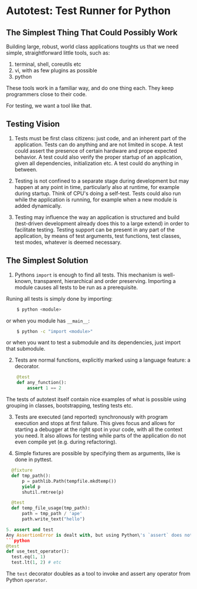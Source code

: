 Autotest: Test Runner for Python
================================

The Simplest Thing That Could Possibly Work
-------------------------------------------

Building large, robust, world class applications toughts us that we need simple, straightforward little tools, such as:

1. terminal, shell, coreutils etc
2. vi, with as few plugins as possible
3. python

These tools work in a familiar way, and do one thing each. They keep programmers close to their code.

For testing, we want a tool like that.


Testing Vision
--------------

1. Tests must be first class citizens: just code, and an inherent part of the application. Tests can do anything and are not limited in scope. A test could assert the presence of certain hardware and prope expected behavior. A test could also verify the proper startup of an application, given all dependencies, initialization etc. A test could do anything in between.

2. Testing is not confined to a separate stage during development but may happen at any point in time, particularly also at runtime, for example during startup. Think of CPU's doing a self-test. Tests could also run while the application is running, for example when a new module is added dynamically.

3. Testing may influence the way an application is structured and build (test-driven development already does this to a large extend) in order to facilitate testing. Testing support can be present in any part of the application, by means of test arguments, test functions, test classes, test modes, whatever is deemed necessary.


The Simplest Solution
-----------------

1. Pythons `import` is enough to find all tests. This mechanism is well-known, transparent, hierarchical and order preserving. Importing a module causes all tests to be run as a prerequisite.

  Runing all tests is simply done by importing:

  ```bash
      $ python <module>
  ```
  or when you module has `__main__`:

  ```bash
      $ python -c "import <module>"
  ```
  or when you want to test a submodule and its dependencies, just import that submodule.

2. Tests are normal functions, explicitly marked using a language feature: a decorator.
  ```python
      @test
      def any_function():
          assert 1 == 2
  ```
  The tests of autotest itself contain nice examples of what is possible using grouping in classes, bootstrapping, testing tests etc.

3. Tests are executed (and reported) synchronously with program execution and stops at first failure. This gives focus and allows for starting a debugger at the right spot in your code, with all the context you need. It also allows for testing while parts of the application do not even compile yet (e.g. during refactoring).

4. Simple fixtures are possible by specifying them as arguments, like is done in pyttest.
  ```python
    @fixture
    def tmp_path():
        p = pathlib.Path(tempfile.mkdtemp())
        yield p
        shutil.rmtree(p)

    @test
    def temp_file_usage(tmp_path):
        path = tmp_path / 'ape'
        path.write_text("hello")

5. assert and test
  Any AssertionError is dealt with, but using Python\'s `assert` does not give much information. It is recommended to raise AssertionErrors with at least arguments. A helpers exists to use `operator` and raise exceptions with the args set to the args of the operator.
```python
@test
def use_test_operator():
    test.eq(1, 1)
    test.lt(1, 2) # etc
```
The `test` decorator doubles as a tool to invoke and assert any operator from Python `operator`.
